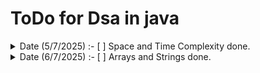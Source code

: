 # ToDo for Dsa in java
<details> start with space and time complexity and try to complete. And start learning functions\method from kunal khushwaha playlist.
       <summary> Date (5/7/2025) :-  [ ] Space and Time Complexity done.  </summary>
   </details>
    
<details> will do Striver sheet lecture 2 [Build-up logical thinking] patterns
        <summary> Date (6/7/2025) :-  [ ] Arrays and Strings done.  </summary>
    </details>
